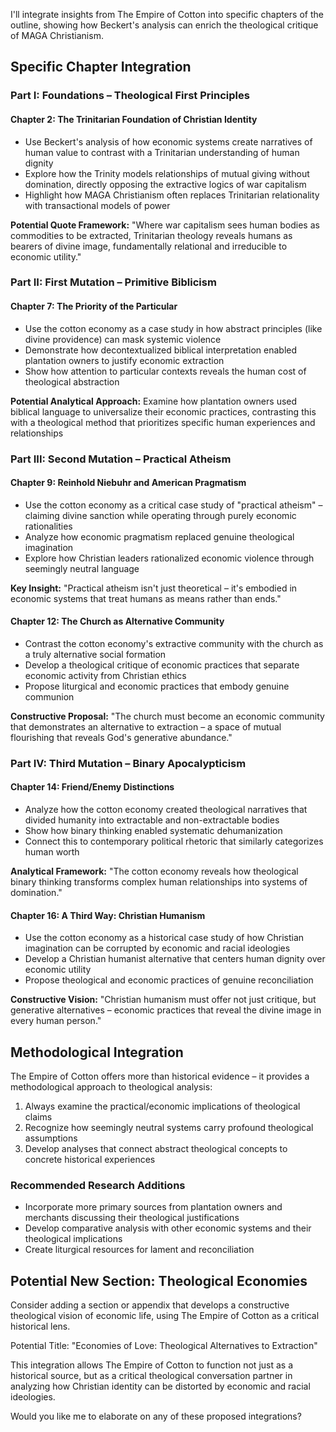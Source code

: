 I'll integrate insights from The Empire of Cotton into specific chapters of the outline, showing how Beckert's analysis can enrich the theological critique of MAGA Christianism.

## Specific Chapter Integration

### Part I: Foundations – Theological First Principles

#### Chapter 2: The Trinitarian Foundation of Christian Identity
- Use Beckert's analysis of how economic systems create narratives of human value to contrast with a Trinitarian understanding of human dignity
- Explore how the Trinity models relationships of mutual giving without domination, directly opposing the extractive logics of war capitalism
- Highlight how MAGA Christianism often replaces Trinitarian relationality with transactional models of power

**Potential Quote Framework:**
"Where war capitalism sees human bodies as commodities to be extracted, Trinitarian theology reveals humans as bearers of divine image, fundamentally relational and irreducible to economic utility."

### Part II: First Mutation – Primitive Biblicism

#### Chapter 7: The Priority of the Particular
- Use the cotton economy as a case study in how abstract principles (like divine providence) can mask systemic violence
- Demonstrate how decontextualized biblical interpretation enabled plantation owners to justify economic extraction
- Show how attention to particular contexts reveals the human cost of theological abstraction

**Potential Analytical Approach:**
Examine how plantation owners used biblical language to universalize their economic practices, contrasting this with a theological method that prioritizes specific human experiences and relationships

### Part III: Second Mutation – Practical Atheism

#### Chapter 9: Reinhold Niebuhr and American Pragmatism
- Use the cotton economy as a critical case study of "practical atheism" – claiming divine sanction while operating through purely economic rationalities
- Analyze how economic pragmatism replaced genuine theological imagination
- Explore how Christian leaders rationalized economic violence through seemingly neutral language

**Key Insight:**
"Practical atheism isn't just theoretical – it's embodied in economic systems that treat humans as means rather than ends."

#### Chapter 12: The Church as Alternative Community
- Contrast the cotton economy's extractive community with the church as a truly alternative social formation
- Develop a theological critique of economic practices that separate economic activity from Christian ethics
- Propose liturgical and economic practices that embody genuine communion

**Constructive Proposal:**
"The church must become an economic community that demonstrates an alternative to extraction – a space of mutual flourishing that reveals God's generative abundance."

### Part IV: Third Mutation – Binary Apocalypticism

#### Chapter 14: Friend/Enemy Distinctions
- Analyze how the cotton economy created theological narratives that divided humanity into extractable and non-extractable bodies
- Show how binary thinking enabled systematic dehumanization
- Connect this to contemporary political rhetoric that similarly categorizes human worth

**Analytical Framework:**
"The cotton economy reveals how theological binary thinking transforms complex human relationships into systems of domination."

#### Chapter 16: A Third Way: Christian Humanism
- Use the cotton economy as a historical case study of how Christian imagination can be corrupted by economic and racial ideologies
- Develop a Christian humanist alternative that centers human dignity over economic utility
- Propose theological and economic practices of genuine reconciliation

**Constructive Vision:**
"Christian humanism must offer not just critique, but generative alternatives – economic practices that reveal the divine image in every human person."

## Methodological Integration

The Empire of Cotton offers more than historical evidence – it provides a methodological approach to theological analysis:
1. Always examine the practical/economic implications of theological claims
2. Recognize how seemingly neutral systems carry profound theological assumptions
3. Develop analyses that connect abstract theological concepts to concrete historical experiences

### Recommended Research Additions
- Incorporate more primary sources from plantation owners and merchants discussing their theological justifications
- Develop comparative analysis with other economic systems and their theological implications
- Create liturgical resources for lament and reconciliation

## Potential New Section: Theological Economies

Consider adding a section or appendix that develops a constructive theological vision of economic life, using The Empire of Cotton as a critical historical lens.

Potential Title: "Economies of Love: Theological Alternatives to Extraction"

This integration allows The Empire of Cotton to function not just as a historical source, but as a critical theological conversation partner in analyzing how Christian identity can be distorted by economic and racial ideologies.

Would you like me to elaborate on any of these proposed integrations?